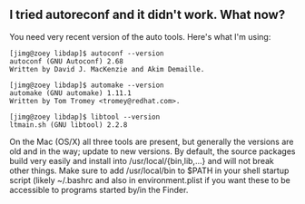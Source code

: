 ## I tried autoreconf and it didn't work. What now?

You need very recent version of the auto tools. Here's what I'm using:

    [jimg@zoey libdap]$ autoconf --version
    autoconf (GNU Autoconf) 2.68
    Written by David J. MacKenzie and Akim Demaille.

    [jimg@zoey libdap]$ automake --version
    automake (GNU automake) 1.11.1
    Written by Tom Tromey <tromey@redhat.com>.

    [jimg@zoey libdap]$ libtool --version
    ltmain.sh (GNU libtool) 2.2.8

On the Mac (OS/X) all three tools are present, but generally the versions are old and in the way; update to new versions. By default, the source packages build very easily and install into /usr/local/{bin,lib,...} and will not break other things. Make sure to add /usr/local/bin to $PATH in your shell startup script (likely ~/.bashrc and also in environment.plist if you want these to be accessible to programs started by/in the Finder.